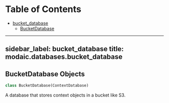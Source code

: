 # Table of Contents

* [bucket\_database](#modaic.databases.bucket_database)
  * [BucketDatabase](#modaic.databases.bucket_database.BucketDatabase)

---
sidebar_label: bucket_database
title: modaic.databases.bucket_database
---

## BucketDatabase Objects

```python
class BucketDatabase(ContextDatabase)
```

A database that stores context objects in a bucket like S3.

